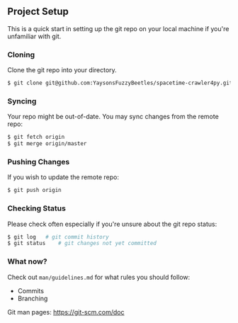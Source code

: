 ## Project Setup
This is a quick start in setting up the git repo on your local machine if you're unfamiliar with git.

### Cloning
Clone the git repo into your directory.
```bash
$ git clone git@github.com:YaysonsFuzzyBeetles/spacetime-crawler4py.git
```

### Syncing
Your repo might be out-of-date. You may sync changes from the remote repo:
```bash
$ git fetch origin
$ git merge origin/master
```

### Pushing Changes
If you wish to update the remote repo:
```bash
$ git push origin
```

### Checking Status
Please check often especially if you're unsure about the git repo status:
```bash
$ git log	# git commit history
$ git status	# git changes not yet committed
```

### What now?
Check out `man/guidelines.md` for what rules you should follow:
- Commits
- Branching

Git man pages: https://git-scm.com/doc
